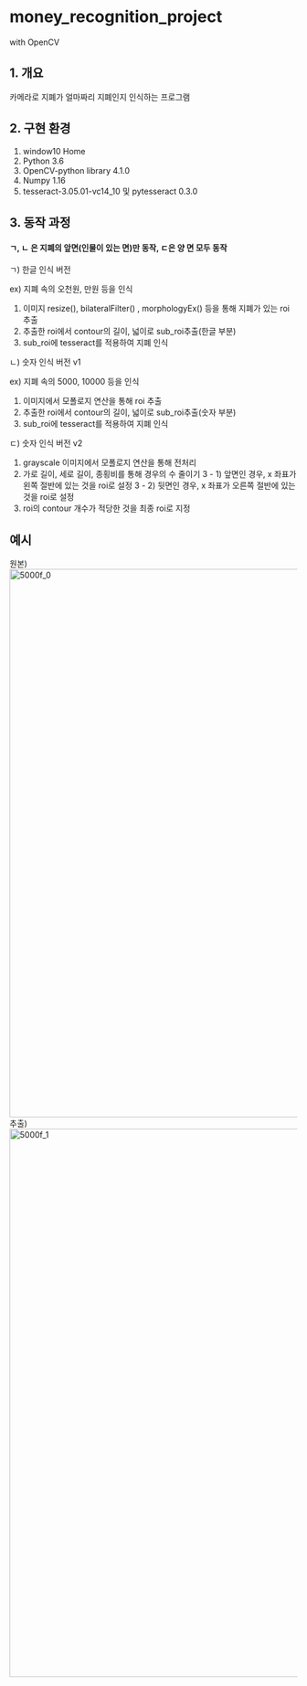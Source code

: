 # money_recognition_project
with OpenCV

## 1. 개요

카메라로 지폐가 얼마짜리 지폐인지 인식하는 프로그램

## 2. 구현 환경

1) window10 Home
2) Python 3.6
3) OpenCV-python library 4.1.0
4) Numpy 1.16
5) tesseract-3.05.01-vc14_10 및 pytesseract 0.3.0

## 3. 동작 과정

#### ㄱ, ㄴ 은 지폐의 앞면(인물이 있는 면)만 동작, ㄷ은 양 면 모두 동작

ㄱ) 한글 인식 버전

ex) 지폐 속의 오천원, 만원 등을 인식

1) 이미지 resize(), bilateralFilter() , morphologyEx() 등을 통해 지폐가 있는 roi 추출 
2) 추출한 roi에서 contour의 길이, 넓이로 sub_roi추출(한글 부분)
3) sub_roi에 tesseract를 적용하여 지폐 인식

ㄴ) 숫자 인식 버전 v1

ex) 지폐 속의 5000, 10000 등을 인식

1) 이미지에서 모폴로지 연산을 통해 roi 추출
2) 추출한 roi에서 contour의 길이, 넓이로 sub_roi추출(숫자 부분)
3) sub_roi에 tesseract를 적용하여 지폐 인식

ㄷ) 숫자 인식 버전 v2

1) grayscale 이미지에서 모폴로지 연산을 통해 전처리
2) 가로 길이, 세로 길이, 종횡비를 통해 경우의 수 줄이기
3 - 1) 앞면인 경우, x 좌표가 왼쪽 절반에 있는 것을 roi로 설정
3 - 2) 뒷면인 경우, x 좌표가 오른쪽 절반에 있는 것을 roi로 설정
4) roi의 contour 개수가 적당한 것을 최종 roi로 지정

## 예시
원본)
<img width="960" alt="5000f_0" src="https://user-images.githubusercontent.com/46870741/66060776-2ff68780-e579-11e9-8241-fe197d03e94d.png">
추출)
<img width="960" alt="5000f_1" src="https://user-images.githubusercontent.com/46870741/66060822-413f9400-e579-11e9-9ba2-a034f8edecac.png">

